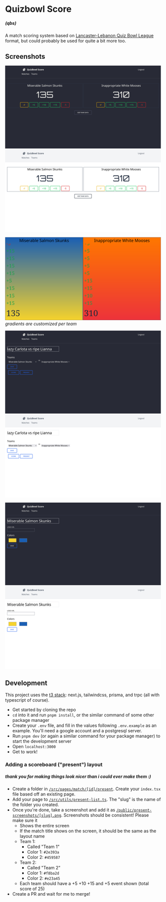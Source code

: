 # Quizbowl Score

##### (qbs)

A match scoring system based on [Lancaster-Lebanon Quiz Bowl League](https://www.qbwiki.com/wiki/Lancaster-Lebanon_League) format, but could probably be used for quite a bit more too.

## Screenshots

![scoring a match (dark mode)](demo-images/dark/score.png#gh-dark-mode-only)
![scoring a match (light mode)](demo-images/light/score.png#gh-light-mode-only)

![presenting scores](demo-images/present.png)
_gradients are customized per team_

![configuring match settings (dark mode)](demo-images/dark/match-settings.png#gh-dark-mode-only)
![configuring match settings (light mode)](demo-images/light/match-settings.png#gh-light-mode-only)

![configuring team settings (dark mode)](demo-images/dark/team-settings.png#gh-dark-mode-only)
![configuring team settings (light mode)](demo-images/light/team-settings.png#gh-light-mode-only)

## Development

This project uses the [t3 stack](https://create.t3.gg): next.js, tailwindcss, prisma, and trpc (all with typescript of course).

- Get started by cloning the repo
- `cd` into it and run `pnpm install`, or the similar command of some other package manager
- Create your `.env` file, and fill in the values following `.env.example` as an example. You'll need a google account and a postgresql server.
- Run `pnpm dev` (or again a similar command for your package manager) to start the development server
- Open `localhost:3000`
- Get to work!

### Adding a scoreboard ("present") layout

##### thank you for making things look nicer than i could ever make them :)

- Create a folder in [`/src/pages/match/[id]/present`](/src/pages/match/[id]/present). Create your `index.tsx` file based off an existing page.
- Add your page to [`/src/utils/present-list.ts`](/src/utils/present-list.ts). The "slug" is the name of the folder you created.
- Once you're done, take a screenshot and add it as [`/public/present-screenshots/[slug].png`](/public/present-screenshots/). Screenshots should be consistent! Please make sure it
  - Shows the entire screen
  - If the match title shows on the screen, it should be the same as the layout name
  - Team 1:
    - Called "Team 1"
    - Color 1: `#2e393a`
    - Color 2: `#459587`
  - Team 2:
    - Called "Team 2"
    - Color 1: `#f8ba2d`
    - Color 2: `#e23a45`
  - Each team should have a +5 +10 +15 and +5 event shown (total score of 25)
- Create a PR and wait for me to merge!
